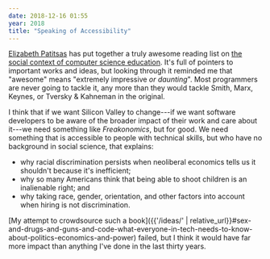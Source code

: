 ```yaml
---
date: 2018-12-16 01:55
year: 2018
title: "Speaking of Accessibility"
---
```


[Elizabeth Patitsas](https://patitsas.github.io/)
has put together
a truly awesome reading list on
[the social context of computer science education](https://docs.google.com/document/d/1F1z8BvKpMqz0MdwagjhG6X6R4sVFHLhY52dSgssnE4I/).
It's full of pointers to important works and ideas,
but looking through it reminded me that "awesome" means "extremely impressive *or daunting*".
Most programmers are never going to tackle it,
any more than they would tackle Smith, Marx, Keynes, or Tversky & Kahneman in the original.

I think that if we want Silicon Valley to change---if we want
software developers to be aware of the broader impact of their work and care about it---we
need something like *Freakonomics*, but for good.
We need something that is accessible to people with technical skills,
but who have no background in social science,
that explains:

- why racial discrimination persists when neoliberal economics tells us it shouldn't because it's inefficient;
- why so many Americans think that being able to shoot children is an inalienable right; and
- why taking race, gender, orientation, and other factors into account when hiring is not discrimination.

[My attempt to crowdsource such a book]({{'/ideas/' | relative_url}}#sex-and-drugs-and-guns-and-code-what-everyone-in-tech-needs-to-know-about-politics-economics-and-power) failed,
but I think it would have far more impact than anything I've done in the last thirty years.
